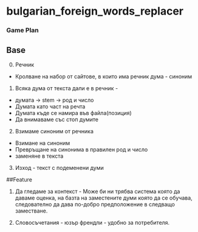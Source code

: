 # bulgarian_foreign_words_replacer

### Game Plan

## Base

0. Речник
- Кролване на набор от сайтове, в които има речник дума - синоним
1. Всяка дума от текста дали е в речник - 
- думата -> stem -> род и число
- Думата като част на речта
- Думата къде се намира във файла(позиция)
- Да внимаваме със стоп думите
2. Взимаме синоним от речника 
- Взимане на синоним
- Превръщане на синонима в правилен род и число
- заменяне в текста
3. Изход - текст с подеменени думи 

##Feature

1. Да гледаме за контекст - Може би ни трябва система която да даваме оценка, на базта на заместените думи
която да се обучава, следователно да дава по-добро предположение в следващо заместване.

2. Словосъчетания - юзър френдли - удобно за потребителя.